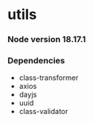 # utils

### Node version 18.17.1

### Dependencies

- class-transformer
- axios
- dayjs
- uuid
- class-validator
